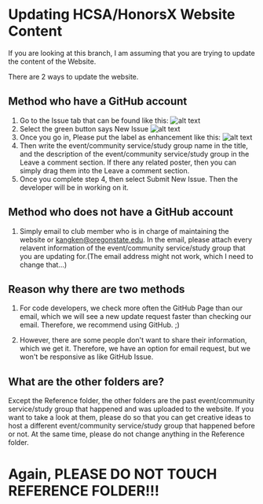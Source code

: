 # Updating HCSA/HonorsX Website Content

If you are looking at this branch, I am assuming that you are trying to update the content of the Website.

There are 2 ways to update the website. 

## Method who have a GitHub account
1. Go to the Issue tab that can be found like this:
![alt text](https://github.com/MrKangs/HonorsX_WebSite/blob/contentInformation/Reference/Issue_Page.png "GitHib Issue Page")
2. Select the green button says New Issue
![alt text](https://github.com/MrKangs/HonorsX_WebSite/blob/contentInformation/Reference/New_Issue.png "New Issue Button")
3. Once you go in, Please put the label as enhancement like this:
![alt text](https://github.com/MrKangs/HonorsX_WebSite/blob/contentInformation/Reference/Create_New_Issue.png "Label enhancement")
4. Then write the event/community service/study group name in the title, and the description of the event/community service/study group in the Leave a comment section. If there any related poster, then you can simply drag them into the Leave a comment section. 
5. Once you complete step 4, then select Submit New Issue. Then the developer will be in working on it.

## Method who does not have a GitHub account
1. Simply email to club member who is in charge of maintaining the website or kangken@oregonstate.edu. In the email, please attach every relavent information of the event/community service/study group that you are updating for.(The email address might not work, which I need to change that...)

## Reason why there are two methods
1. For code developers, we check more often the GitHub Page than our email, which we will see a new update request faster than checking our email. Therefore, we recommend using GitHub. ;)

2. However, there are some people don't want to share their information, which we get it. Therefore, we have an option for email request, but we won't be responsive as like GitHub Issue. 

## What are the other folders are?
Except the Reference folder, the other folders are the past event/community service/study group that happened and was uploaded to the website. 
If you want to take a look at them, please do so that you can get creative ideas to host a different event/community service/study group that happened before or not. 
At the same time, please do not change anything in the Reference folder. 

# Again, PLEASE DO NOT TOUCH REFERENCE FOLDER!!!